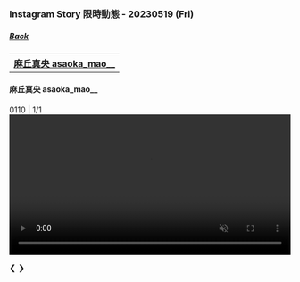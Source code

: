 ### Instagram Story 限時動態 - 20230519 (Fri)
##### [Back](../../IGstory_List.md)

<table>
<tr>
<th><a href="#asaoka_mao">麻丘真央 asaoka_mao__</a></th>
</tr>
</table>

<a name="asaoka_mao"></a>
#### 麻丘真央 asaoka_mao__

<div class="slideshow-container">
  <div class="mySlides1">
    <div class="numbertext">0110 | 1/1</div>
     <video width="100%" autoplay muted controls>
  <source src="../../../../../Album/Instagram/IGstory/May2023/20230519/20230519_asaoka_mao_1.mp4" type="video/mp4">
</video> 
  </div>

  <a class="prev" onclick="plusSlides(-1, 0)">&#10094;</a>
  <a class="next" onclick="plusSlides(1, 0)">&#10095;</a>
</div>
  
  <script>
let slideIndex = [1];
let slideId = ["mySlides1"]
showSlides(1, 0);

function plusSlides(n, no) {
  showSlides(slideIndex[no] += n, no);
}

function showSlides(n, no) {
  let i;
  let x = document.getElementsByClassName(slideId[no]);
  if (n > x.length) {slideIndex[no] = 1}    
  if (n < 1) {slideIndex[no] = x.length}
  for (i = 0; i < x.length; i++) {
     x[i].style.display = "none";  
  }
  x[slideIndex[no]-1].style.display = "block";  
}
</script>
</div>